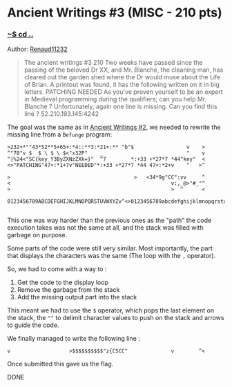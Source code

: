 # Ancient Writings #3 (MISC - 210 pts)

### [~$ cd ..](../)

Author: [Renaud11232](https://renaud11232.github.io)

> The ancient writings #3
> 210
> Two weeks have passed since the passing of the beloved Dr XX, and Mr. Blanche, the cleaning man, has cleared out the garden shed where the Dr would muse about the Life of Brian.
> A printout was found, it has the following written on it in big letters.
> PATCHING NEEDED
> As you've proven yourself to be an expert in Medieval programming during the qualifiers; can you help Mr. Blanche ?
> Unfortunately, again one line is missing. Can you find this line ?
> 52.210.193.145:4242

The goal was the same as in [Ancient Writings #2](../../Qualifiers/ancient_writings_2), we needed to rewrite the missing line from a `Befunge` program:

```
>232+*""43*52**5+65+:*4::**3:*21+:** "b"$                 v    >
^"78"v $  $ \ $ \ $<"x32P"    _                           "    v
^|%24<"SC{key_Y3ByZXNzZXk=}"  ^7        *:+33 +*27*7 *44"key"  <
<>"PATCHING"47+:*1+7v"NEEDED"*:+33 +*27*7 *44 47+:*2+v    "   >^
```

```
>                                        >   <34*9g"CC":vv     ^
<                                                    v:,_@>"#_"^
>                                                    >  ^      <

0123456789ABCDEFGHIJKLMNOPQRSTUVWXYZv^<>0123456789abcdefghijklmnopqrstuvwxyz


```

This one was way harder than the previous ones as the "path" the code execution takes was not the same at all, and the stack was filled with garbage on purpose.

Some parts of the code were still very similar. Most importantly, the part that displays the characters was the same (The loop with the `,` operator).

So, we had to come with a way to :

1. Get the code to the display loop
2. Remove the garbage from the stack
3. Add the missing output part into the stack

This meant we had to use the `$` operator, which pops the last element on the stack, the `""` to delimit character values to push on the stack and arrows to guide the code.

We finally managed to write the following line :

```
v                   >$$$$$$$$$$"z{CSCC"              v        ^<
```

Once submitted this gave us the flag.

DONE

